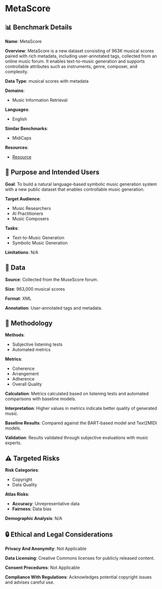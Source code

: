 # MetaScore

## 📊 Benchmark Details

**Name**: MetaScore

**Overview**: MetaScore is a new dataset consisting of 963K musical scores paired with rich metadata, including user-annotated tags, collected from an online music forum. It enables text-to-music generation and supports controllable attributes such as instruments, genre, composer, and complexity.

**Data Type**: musical scores with metadata

**Domains**:
- Music Information Retrieval

**Languages**:
- English

**Similar Benchmarks**:
- MidiCaps

**Resources**:
- [Resource](https://wx83.github.io/MetaScore_Official/)

## 🎯 Purpose and Intended Users

**Goal**: To build a natural language-based symbolic music generation system with a new public dataset that enables controllable music generation.

**Target Audience**:
- Music Researchers
- AI Practitioners
- Music Composers

**Tasks**:
- Text-to-Music Generation
- Symbolic Music Generation

**Limitations**: N/A

## 💾 Data

**Source**: Collected from the MuseScore forum.

**Size**: 963,000 musical scores

**Format**: XML

**Annotation**: User-annotated tags and metadata.

## 🔬 Methodology

**Methods**:
- Subjective listening tests
- Automated metrics

**Metrics**:
- Coherence
- Arrangement
- Adherence
- Overall Quality

**Calculation**: Metrics calculated based on listening tests and automated comparisons with baseline models.

**Interpretation**: Higher values in metrics indicate better quality of generated music.

**Baseline Results**: Compared against the BART-based model and Text2MIDI models.

**Validation**: Results validated through subjective evaluations with music experts.

## ⚠️ Targeted Risks

**Risk Categories**:
- Copyright
- Data Quality

**Atlas Risks**:
- **Accuracy**: Unrepresentative data
- **Fairness**: Data bias

**Demographic Analysis**: N/A

## 🔒 Ethical and Legal Considerations

**Privacy And Anonymity**: Not Applicable

**Data Licensing**: Creative Commons licenses for publicly released content.

**Consent Procedures**: Not Applicable

**Compliance With Regulations**: Acknowledges potential copyright issues and advises careful use.
